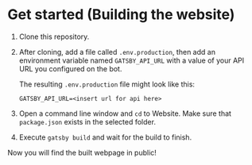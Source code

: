 # Get started (Building the website)

1. Clone this repository.
2. After cloning, add a file called `.env.production`, then add an environment variable named `GATSBY_API_URL` with a value of your API URL you configured on the bot.
   
   The resulting `.env.production` file might look like this:
   ```
   GATSBY_API_URL=<insert url for api here>
   ```
3. Open a command line window and `cd` to Website. Make sure that `package.json` exists in the selected folder.
4. Execute `gatsby build` and wait for the build to finish.

Now you will find the built webpage in public!
